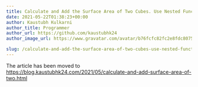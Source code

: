```yaml
---
title: Calculate and Add the Surface Area of Two Cubes. Use Nested Functions
date: 2021-05-22T01:38:23+00:00
author: Kaustubh Kulkarni
author_title: Programmer
author_url: https://github.com/kaustubhk24
author_image_url: https://www.gravatar.com/avatar/b76fcfc82fc2e8fdc8075636f1735f61?s=200

slug: /calculate-and-add-the-surface-area-of-two-cubes-use-nested-functions/
---
```

The article has been moved to https://blog.kaustubhk24.com/2021/05/calculate-and-add-surface-area-of-two.html